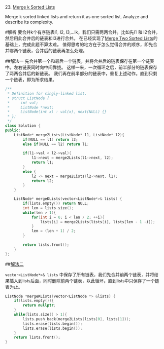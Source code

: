 23\. [Merge k Sorted Lists](https://leetcode.com/problems/merge-k-sorted-lists/)

Merge k sorted linked lists and return it as one sorted list. Analyze and describe its complexity.

#解析
要合并k个有序链表l1, l2, l3,...lk，我们只需两两合并。比如先l1 和 l2合并，然后用此合并后的链表和l3进行合并。
在已经实现了[Merge Two Sorted Lists](https://github.com/Subenle/LeetCode-in-Cpp/blob/master/021.md)的基础上，完成此题不算太难。
值得思考的地方在于怎么觉得合并的顺序，即先合并哪两个链表，合并后的链表再怎么处理。

##解法一
先合并第一个和最后一个链表，并将合并后的链表保存在第一个链表中。左右链表同时向中间靠拢。
这样一来，一次循环之后，前半部分的链表保存了两两合并后的新链表。
我们再在前半部分的链表中，重复上述动作。直到只剩一个链表，即为所求结果。

```cpp
/**
 * Definition for singly-linked list.
 * struct ListNode {
 *     int val;
 *     ListNode *next;
 *     ListNode(int x) : val(x), next(NULL) {}
 * };
 */
class Solution {
public:
    ListNode* merge2Lists(ListNode* l1, ListNode* l2){
        if(NULL == l1) return l2;
        else if(NULL == l2) return l1;
        
        if(l1->val < l2->val){
            l1->next = merge2Lists(l1->next, l2);
            return l1;
        }
        else {
            l2 -> next = merge2Lists(l2->next, l1);
            return l2;
        }
    }

    ListNode* mergeKLists(vector<ListNode*>& lists) {
        if(lists.empty()) return NULL;
        int len = lists.size();
        while(len > 1){
            for(int i = 0; i < len / 2; ++i){
                lists[i] = merge2Lists(lists[i], lists[len - 1 -i]);
            }
            len = (len + 1) / 2;
        }
        
        return lists.front();
    }
};
```

##[解法二](https://discuss.leetcode.com/topic/6882/sharing-my-straightforward-c-solution-without-data-structure-other-than-vector)

`vector<ListNode*>& lists` 中保存了所有链表，我们先合并前两个链表，并将结果插入到lists后面，同时删除前两个链表，以此循环，直到lists中只保存了一个链表为止。

```cpp
ListNode *mergeKLists(vector<ListNode *> &lists) {
    if(lists.empty()){
        return nullptr;
    }
    while(lists.size() > 1){
        lists.push_back(merge2Lists(lists[0], lists[1]));
        lists.erase(lists.begin());
        lists.erase(lists.begin());
    }
    return lists.front();
}
```
